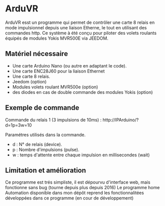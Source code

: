 # ArduVR
ArduVR esst un programme qui permet de contrôler une carte 8 relais en mode impulsionnel depuis une liaison Etherne, le tout en utilisant des commandes http.
Ce système à été conçu pour piloter des volets roulants équipés de modules Yokis MVR500E via JEEDOM.

## Matériel nécessaire
- Une carte Arduino Nano (ou autre en adaptant le code).
- Une carte ENC28J60 pour la liaison Ethernet
- Une carte 8 relais.
- Jeedom (option)
- Modules volets roulant MVR500e (option)
- des diodes en cas de double commande des modules Yokis (option)

## Exemple de commande
Commande du relais 1 (3 impulsions de 10ms) : http://IPArduino/?d=1p=3w=10

Paramétres utilisés dans la commande.
- d : N° de relais (device).
- p : Nombre d'impulsions (pulse).
- w : temps d'attente entre chaque impulsion en millisecondes (wait)

## Limitation et amélioration
Ce programme est trés simpliste, il est dépourvu d'interface web, mais fonctionne sans bug (tourne depuis plus depuis 2016)
Le programme home Automation disponible dans mon dépôt reprend les fonctionnalitées développées dans ce programme (en cour de développement)
